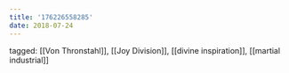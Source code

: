 ```yaml
---
title: '176226558285'
date: 2018-07-24
---
```

tagged: [[Von Thronstahl]], [[Joy Division]], [[divine inspiration]], [[martial industrial]]
<iframe frameborder="0" height="1" id="ga_target" scrolling="no" style="background-color:transparent; overflow:hidden; position:absolute; top:0; left:0; z-index:9999;" width="1"></iframe>